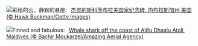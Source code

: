 ![](https://www.bing.com/th?id=OHR.ScottsBluff_ZH-CN0292735112_UHD.jpg&w=1000)彩绘的云，静默的悬崖:&nbsp;&ensp;[杰灵的斯科茨布拉夫国家纪念碑‌, 内布拉斯加州,美国 (© Hawk Buckman/Getty Images)](https://www.bing.com/th?id=OHR.ScottsBluff_ZH-CN0292735112_UHD.jpg)
<br><br/>
![](https://www.bing.com/th?id=OHR.MaldivesWhaleShark_EN-US3819740955_UHD.jpg&w=1000)Finned and fabulous:&nbsp;&ensp;[Whale shark off the coast of Alifu Dhaalu Atoll, Maldives (© Bachir Moukarzel/Amazing Aerial Agency)](https://www.bing.com/th?id=OHR.MaldivesWhaleShark_EN-US3819740955_UHD.jpg)
<br><br/>
